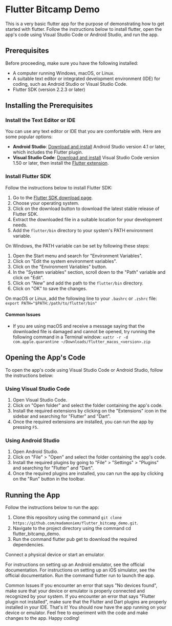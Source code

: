 # Flutter Bitcamp Demo

This is a very basic flutter app for the purpose of demonstrating how to get started with flutter. Follow the instructions below to install flutter, open the app's code using Visual Studio Code or Android Studio, and run the app.

## Prerequisites

Before proceeding, make sure you have the following installed:

- A computer running Windows, macOS, or Linux.
- A suitable text editor or integrated development environment (IDE) for coding, such as Android Studio or Visual Studio Code.
- Flutter SDK (version 2.2.3 or later)

## Installing the Prerequisites

### Install the Text Editor or IDE

You can use any text editor or IDE that you are comfortable with. Here are some popular options:

- **Android Studio**: [Download and install](https://developer.android.com/studio) Android Studio version 4.1 or later, which includes the Flutter plugin.
- **Visual Studio Code**: [Download and install](https://code.visualstudio.com/) Visual Studio Code version 1.50 or later, then install the [Flutter extension](https://marketplace.visualstudio.com/items?itemName=Dart-Code.flutter).

### Install Flutter SDK

Follow the instructions below to install Flutter SDK:

1. Go to the [Flutter SDK download page](https://flutter.dev/docs/get-started/install).
2. Choose your operating system.
3. Click on the download button to download the latest stable release of Flutter SDK.
4. Extract the downloaded file in a suitable location for your development needs.
5. Add the `flutter/bin` directory to your system's PATH environment variable.

On Windows, the PATH variable can be set by following these steps:

1. Open the Start menu and search for "Environment Variables".
2. Click on "Edit the system environment variables".
3. Click on the "Environment Variables" button.
4. In the "System variables" section, scroll down to the "Path" variable and click on "Edit".
5. Click on "New" and add the path to the `flutter/bin` directory.
6. Click on "OK" to save the changes.

On macOS or Linux, add the following line to your `.bashrc` or `.zshrc` file: ```export PATH="$PATH:/path/to/flutter/bin"```


#### Common Issues

- If you are using macOS and receive a message saying that the downloaded file is damaged and cannot be opened, try running the following command in a Terminal window: `xattr -r -d com.apple.quarantine ~/Downloads/flutter_macos_<version>.zip`

## Opening the App's Code

To open the app's code using Visual Studio Code or Android Studio, follow the instructions below:

### Using Visual Studio Code

1. Open Visual Studio Code.
2. Click on "Open folder" and select the folder containing the app's code.
3. Install the required extensions by clicking on the "Extensions" icon in the sidebar and searching for "Flutter" and "Dart".
4. Once the required extensions are installed, you can run the app by pressing `F5`.

### Using Android Studio

1. Open Android Studio.
2. Click on "File" > "Open" and select the folder containing the app's code.
3. Install the required plugins by going to "File" > "Settings" > "Plugins" and searching for "Flutter" and "Dart".
4. Once the required plugins are installed, you can run the app by clicking on the "Run" button in the toolbar.

## Running the App

Follow the instructions below to run the app:

1. Clone this repository using the command `git clone https://github.com/madamoniem/flutter_bitcamp_demo.git`.
2. Navigate to the project directory using the command cd flutter_bitcamp_demo.
3. Run the command flutter pub get to download the required dependencies.

Connect a physical device or start an emulator.

For instructions on setting up an Android emulator, see the official documentation.
For instructions on setting up an iOS simulator, see the official documentation.
Run the command flutter run to launch the app.

Common Issues
If you encounter an error that says "No devices found", make sure that your device or emulator is properly connected and recognized by your system.
If you encounter an error that says "Flutter plugin not installed", make sure that the Flutter and Dart plugins are properly installed in your IDE.
That's it! You should now have the app running on your device or emulator. Feel free to experiment with the code and make changes to the app. Happy coding!
